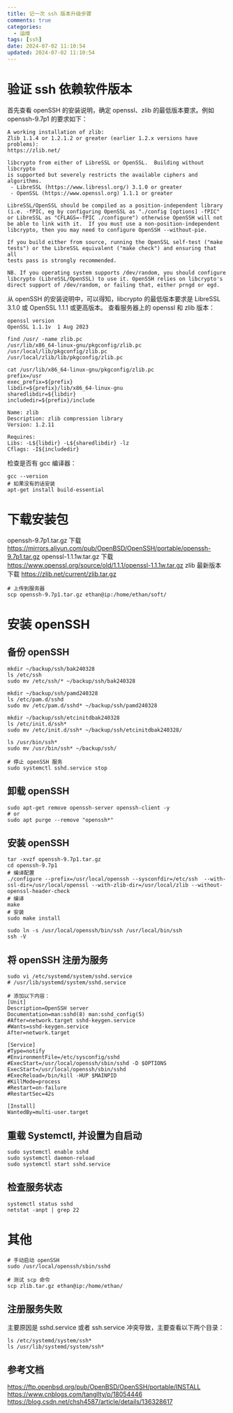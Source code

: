 ```yaml
---
title: 记一次 ssh 版本升级步骤
comments: true
categories:
  - 运维
tags: [ssh]
date: 2024-07-02 11:10:54
updated: 2024-07-02 11:10:54
---
```


# 验证 ssh 依赖软件版本
首先查看 openSSH 的安装说明，确定 openssl、zlib 的最低版本要求。例如 openssh-9.7p1 的要求如下：
```text
A working installation of zlib:
Zlib 1.1.4 or 1.2.1.2 or greater (earlier 1.2.x versions have problems):
https://zlib.net/

libcrypto from either of LibreSSL or OpenSSL.  Building without libcrypto
is supported but severely restricts the available ciphers and algorithms.
 - LibreSSL (https://www.libressl.org/) 3.1.0 or greater
 - OpenSSL (https://www.openssl.org) 1.1.1 or greater

LibreSSL/OpenSSL should be compiled as a position-independent library
(i.e. -fPIC, eg by configuring OpenSSL as "./config [options] -fPIC"
or LibreSSL as "CFLAGS=-fPIC ./configure") otherwise OpenSSH will not
be able to link with it.  If you must use a non-position-independent
libcrypto, then you may need to configure OpenSSH --without-pie.

If you build either from source, running the OpenSSL self-test ("make
tests") or the LibreSSL equivalent ("make check") and ensuring that all
tests pass is strongly recommended.

NB. If you operating system supports /dev/random, you should configure
libcrypto (LibreSSL/OpenSSL) to use it. OpenSSH relies on libcrypto's
direct support of /dev/random, or failing that, either prngd or egd.
```
从 openSSH 的安装说明中，可以得知，libcrypto 的最低版本要求是 LibreSSL 3.1.0 或 OpenSSL 1.1.1 或更高版本。
查看服务器上的 openssl 和 zlib 版本：
```shell
openssl version
OpenSSL 1.1.1v  1 Aug 2023

find /usr/ -name zlib.pc
/usr/lib/x86_64-linux-gnu/pkgconfig/zlib.pc
/usr/local/lib/pkgconfig/zlib.pc
/usr/local/zlib/lib/pkgconfig/zlib.pc

cat /usr/lib/x86_64-linux-gnu/pkgconfig/zlib.pc
prefix=/usr
exec_prefix=${prefix}
libdir=${prefix}/lib/x86_64-linux-gnu
sharedlibdir=${libdir}
includedir=${prefix}/include

Name: zlib
Description: zlib compression library
Version: 1.2.11

Requires:
Libs: -L${libdir} -L${sharedlibdir} -lz
Cflags: -I${includedir}
```
检查是否有 gcc 编译器：
```shell
gcc --version
# 如果没有的话安装
apt-get install build-essential
```
# 下载安装包
openssh-9.7p1.tar.gz 下载
https://mirrors.aliyun.com/pub/OpenBSD/OpenSSH/portable/openssh-9.7p1.tar.gz
openssl-1.1.1w.tar.gz 下载
https://www.openssl.org/source/old/1.1.1/openssl-1.1.1w.tar.gz
zlib 最新版本下载
https://zlib.net/current/zlib.tar.gz

```shell
# 上传到服务器
scp openssh-9.7p1.tar.gz ethan@ip:/home/ethan/soft/
```

# 安装 openSSH
## 备份 openSSH
```shell
mkdir ~/backup/ssh/bak240328
ls /etc/ssh
sudo mv /etc/ssh/* ~/backup/ssh/bak240328

mkdir ~/backup/ssh/pamd240328
ls /etc/pam.d/sshd
sudo mv /etc/pam.d/sshd* ~/backup/ssh/pamd240328

mkdir ~/backup/ssh/etcinitdbak240328
ls /etc/init.d/ssh*
sudo mv /etc/init.d/ssh* ~/backup/ssh/etcinitdbak240328/

ls /usr/bin/ssh*
sudo mv /usr/bin/ssh* ~/backup/ssh/

# 停止 openSSH 服务
sudo systemctl sshd.service stop
```
## 卸载 openSSH
```shell
sudo apt-get remove openssh-server openssh-client -y
# or
sudo apt purge --remove "openssh*"
```
## 安装 openSSH
```shell
tar -xvzf openssh-9.7p1.tar.gz
cd openssh-9.7p1
# 编译配置
./configure --prefix=/usr/local/openssh --sysconfdir=/etc/ssh  --with-ssl-dir=/usr/local/openssl --with-zlib-dir=/usr/local/zlib --without-openssl-header-check
# 编译
make
# 安装
sudo make install

sudo ln -s /usr/local/openssh/bin/ssh /usr/local/bin/ssh
ssh -V
```
## 将 openSSH 注册为服务
```shell
sudo vi /etc/systemd/system/sshd.service
# /usr/lib/systemd/system/sshd.service

# 添加以下内容：
[Unit]
Description=OpenSSH server
Documentation=man:sshd(8) man:sshd_config(5)
#After=network.target sshd-keygen.service
#Wants=sshd-keygen.service
After=network.target

[Service]
#Type=notify
#EnvironmentFile=/etc/sysconfig/sshd
#ExecStart=/usr/local/openssh/sbin/sshd -D $OPTIONS
ExecStart=/usr/local/openssh/sbin/sshd
#ExecReload=/bin/kill -HUP $MAINPID
#KillMode=process
#Restart=on-failure
#RestartSec=42s

[Install]
WantedBy=multi-user.target
```
## 重载 Systemctl, 并设置为自启动
```shell
sudo systemctl enable sshd
sudo systemctl daemon-reload
sudo systemctl start sshd.service
```
## 检查服务状态
```shell
systemctl status sshd
netstat -anpt | grep 22
```
# 其他
```shell
# 手动启动 openSSH
sudo /usr/local/openssh/sbin/sshd

# 测试 scp 命令
scp zlib.tar.gz ethan@ip:/home/ethan/
```
## 注册服务失败
主要原因是 sshd.service 或者 ssh.service 冲突导致，主要查看以下两个目录：
```shell
ls /etc/systemd/system/ssh*
ls /usr/lib/systemd/system/ssh*
```
## 参考文档
https://ftp.openbsd.org/pub/OpenBSD/OpenSSH/portable/INSTALL
https://www.cnblogs.com/tangllty/p/18054446
https://blog.csdn.net/chsh4587/article/details/136328617
